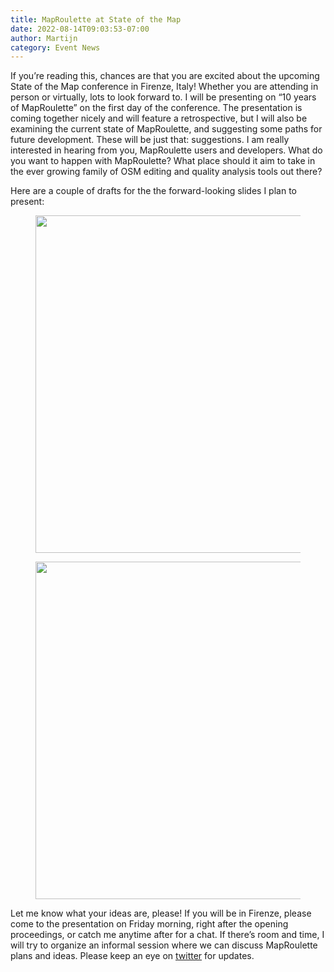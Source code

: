 ```yaml
---
title: MapRoulette at State of the Map
date: 2022-08-14T09:03:53-07:00
author: Martijn
category: Event News
---
```


If you’re reading this, chances are that you are excited about the
upcoming State of the Map conference in Firenze, Italy! Whether you are
attending in person or virtually, lots to look forward to. I will be
presenting on “10 years of MapRoulette” on the first day of the
conference. The presentation is coming together nicely and will feature
a retrospective, but I will also be examining the current state of
MapRoulette, and suggesting some paths for future development. These
will be just that: suggestions. I am really interested in hearing from
you, MapRoulette users and developers. What do you want to happen with
MapRoulette? What place should it aim to take in the ever growing family
of OSM editing and quality analysis tools out there?

Here are a couple of drafts for the the forward-looking slides I plan to
present:

<figure class="wp-block-image size-full">
<img
src="https://blog.maproulette.org/wp-content/uploads/2022/08/10-Years-Of-MapRoulette-SOTM-20221.png"
class="wp-image-122" decoding="async"
srcset="https://blog.maproulette.org/wp-content/uploads/2022/08/10-Years-Of-MapRoulette-SOTM-20221.png 960w, https://blog.maproulette.org/wp-content/uploads/2022/08/10-Years-Of-MapRoulette-SOTM-20221-300x169.png 300w, https://blog.maproulette.org/wp-content/uploads/2022/08/10-Years-Of-MapRoulette-SOTM-20221-768x432.png 768w, https://blog.maproulette.org/wp-content/uploads/2022/08/10-Years-Of-MapRoulette-SOTM-20221-750x422.png 750w"
data-fetchpriority="high" sizes="(max-width: 960px) 100vw, 960px"
width="960" height="540" />
</figure>

<figure class="wp-block-image size-full">
<img
src="https://blog.maproulette.org/wp-content/uploads/2022/08/10-Years-Of-MapRoulette-SOTM-2022.png"
class="wp-image-123"
srcset="https://blog.maproulette.org/wp-content/uploads/2022/08/10-Years-Of-MapRoulette-SOTM-2022.png 960w, https://blog.maproulette.org/wp-content/uploads/2022/08/10-Years-Of-MapRoulette-SOTM-2022-300x169.png 300w, https://blog.maproulette.org/wp-content/uploads/2022/08/10-Years-Of-MapRoulette-SOTM-2022-768x432.png 768w, https://blog.maproulette.org/wp-content/uploads/2022/08/10-Years-Of-MapRoulette-SOTM-2022-750x422.png 750w"
sizes="(max-width: 960px) 100vw, 960px" decoding="async" width="960"
height="540" />
</figure>

Let me know what your ideas are, please! If you will be in Firenze,
please come to the presentation on Friday morning, right after the
opening proceedings, or catch me anytime after for a chat. If there’s
room and time, I will try to organize an informal session where we can
discuss MapRoulette plans and ideas. Please keep an eye on
[twitter](https://twitter.com/maproulette) for updates.
